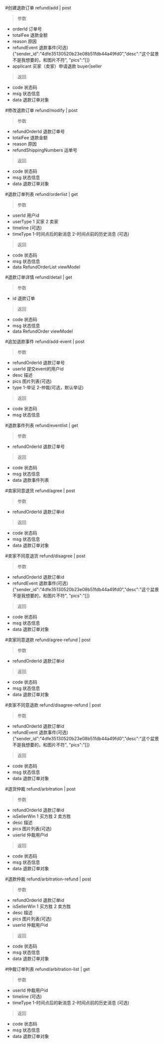 #创建退款订单
refund/add | post
> 参数 
* orderId 订单号
* totalFee 退款金额
* reason 原因
* refundEvent 退款事件(可选) {"sender_id":"4dfe35130520b23e08b51fdb44a49fd0","desc":"这个盆景不是我想要的，和图片不符",
  "pics":"[]}
 * applicant 买家（卖家）申请退款 buyer|seller

> 返回  
* code 状态码
* msg 状态信息
* data 退款订单对象

#修改退款订单
refund/modify | post
> 参数 
* refundOrderId 退款订单号
* totalFee 退款金额
* reason 原因
* refundShippingNumbers 运单号

> 返回  
* code 状态码
* msg 状态信息
* data 退款订单对象

#退款订单列表
refund/orderlist | get
> 参数  
* userId 用户id
* userType 1 买家 2 卖家
* timeline (可选)
* timeType 1-时间点后的新消息 2-时间点前的历史消息 (可选)

> 返回  
* code 状态码
* msg 状态信息
* data RefundOrderList viewModel

#退款订单详情
refund/detail | get
> 参数  
* id 退款订单

> 返回  
* code 状态码
* msg 状态信息
* data RefundOrder viewModel

#追加退款事件
refund/add-event | post
> 参数  
* refundOrderId 退款订单号
* userId 提交event的用户id
* desc 描述
* pics 图片列表(可选)
* type 1-举证 2-仲裁(可选，默认举证)

> 返回  
* code 状态码
* msg 状态信息

#退款事件列表
refund/eventlist | get
> 参数  
* refundOrderId 退款订单号

> 返回  
* code 状态码
* msg 状态信息
* data 退款事件列表

#卖家同意退货
refund/agree | post
> 参数  
* refundOrderId 退款订单id

> 返回  
* code 状态码
* msg 状态信息
* data 退款订单对象

#卖家不同意退货
refund/disagree | post
> 参数  
* refundOrderId 退款订单id
* refundEvent 退款事件(可选) {"sender_id":"4dfe35130520b23e08b51fdb44a49fd0","desc":"这个盆景不是我想要的，和图片不符",
  "pics":"[]}

> 返回  
* code 状态码
* msg 状态信息
* data 退款订单对象

#卖家同意退款
refund/agree-refund | post
> 参数  
* refundOrderId 退款订单id

> 返回  
* code 状态码
* msg 状态信息
* data 退款订单对象

#卖家不同意退款
refund/disagree-refund | post
> 参数  
* refundOrderId 退款订单id
* refundEvent 退款事件(可选) {"sender_id":"4dfe35130520b23e08b51fdb44a49fd0","desc":"这个盆景不是我想要的，和图片不符",
  "pics":"[]}

> 返回  
* code 状态码
* msg 状态信息
* data 退款订单对象

#退货仲裁
refund/arbitration | post
> 参数  
* refundOrderId 退款订单id
* isSellerWin 1 买方胜 2 卖方胜
* desc 描述
* pics 图片列表(可选)
* userId 仲裁用户id

> 返回  
* code 状态码
* msg 状态信息
* data 退款订单对象

#退款仲裁
refund/arbitration-refund | post
> 参数  
* refundOrderId 退款订单id
* isSellerWin 1 买方胜 2 卖方胜
* desc 描述
* pics 图片列表(可选)
* userId 仲裁用户id

> 返回  
* code 状态码
* msg 状态信息
* data 退款订单对象

#仲裁订单列表
refund/arbitration-list | get
> 参数  
* userId 仲裁用户id
* timeline (可选)
* timeType 1-时间点后的新消息 2-时间点前的历史消息 (可选)

> 返回  
* code 状态码
* msg 状态信息
* data 退款订单对象
